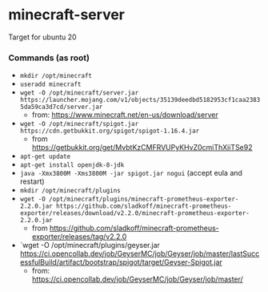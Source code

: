 # minecraft-server

Target for ubuntu 20

### Commands (as root)
- `mkdir /opt/minecraft`
- `useradd minecraft`
- `wget -O /opt/minecraft/server.jar https://launcher.mojang.com/v1/objects/35139deedbd5182953cf1caa23835da59ca3d7cd/server.jar` 
  - from: https://www.minecraft.net/en-us/download/server
- `wget -O /opt/minecraft/spigot.jar https://cdn.getbukkit.org/spigot/spigot-1.16.4.jar` 
  - from https://getbukkit.org/get/MvbtKzCMFRVUPyKHvZ0cmiThXiiTSe92
- `apt-get update`
- `apt-get install openjdk-8-jdk`
- `java -Xmx3800M -Xms3800M -jar spigot.jar nogui` (accept eula and restart)
- `mkdir /opt/minecraft/plugins`
- `wget -O /opt/minecraft/plugins/minecraft-prometheus-exporter-2.2.0.jar https://github.com/sladkoff/minecraft-prometheus-exporter/releases/download/v2.2.0/minecraft-prometheus-exporter-2.2.0.jar`
  - from https://github.com/sladkoff/minecraft-prometheus-exporter/releases/tag/v2.2.0
- `wget -O /opt/minecraft/plugins/geyser.jar https://ci.opencollab.dev/job/GeyserMC/job/Geyser/job/master/lastSuccessfulBuild/artifact/bootstrap/spigot/target/Geyser-Spigot.jar
  - from: https://ci.opencollab.dev/job/GeyserMC/job/Geyser/job/master/
